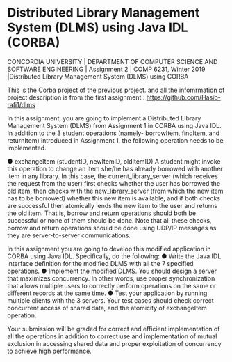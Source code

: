 # Distributed Library Management System (DLMS) using Java IDL (CORBA)
CONCORDIA UNIVERSITY | DEPARTMENT OF COMPUTER SCIENCE AND SOFTWARE ENGINEERING | Assignment 2 | COMP 6231, Winter 2019 |Distributed Library Management System (DLMS) using CORBA

This is the Corba project of the previous project. and all the infomrmation of project description is from the first assignment :
https://github.com/Hasib-rafi1/dlms

In this assignment, you are going to implement a Distributed Library Management System (DLMS) from Assignment 1 in CORBA using Java IDL. 
In addition to the 3 student operations (namely- borrowItem, findItem, and returnItem) introduced in Assignment 1, the following operation 
needs to be implemented.

● exchangeItem (studentID, newItemID, oldItemID)
  A student might invoke this operation to change an item she/he has already borrowed with another item in any library. In this case, the 
  current_library_server (which receives the request from the user) first checks whether the user has borrowed the old item, then checks with 
  the new_library_server (from which the new item has to be borrowed) whether this new item is available, and if both checks are successful 
  then atomically lends the new item to the user and returns the old item. That is, borrow and return operations should both be successful 
  or none of them should be done. Note that all these checks, borrow and return operations should be done using UDP/IP messages as they are
  server-to-server communications.
 
 In this assignment you are going to develop this modified application in CORBA using Java IDL. Specifically, do the following:
● Write the Java IDL interface definition for the modified DLMS with all the 7 specified operations.
● Implement the modified DLMS. You should design a server that maximizes concurrency. In other words, use proper synchronization that allows 
  multiple users to correctly perform operations on the same or different records at the same time.
● Test your application by running multiple clients with the 3 servers. Your test cases should check correct concurrent access of shared data,
  and the atomicity of exchangeItem operation.
  
Your submission will be graded for correct and efficient implementation of all the operations in addition to correct use and implementation of
mutual exclusion in accessing shared data and proper exploitation of concurrency to achieve high performance.
